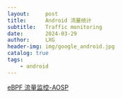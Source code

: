 ```yaml
---
layout:     post
title:      Android 流量统计
subtitle:   Traffic monitoring
date:       2024-03-29
author:     LXG
header-img: img/google_android.jpg
catalog: true
tags:
    - android
---
```


[eBPF 流量监控-AOSP](https://source.android.google.cn/devices/tech/datausage/ebpf-traffic-monitor?hl=zh-cn)


